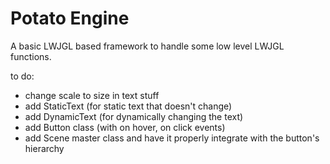 # Potato Engine

A basic LWJGL based framework to handle some low level LWJGL functions.

to do:

- change scale to size in text stuff
- add StaticText (for static text that doesn't change)
- add DynamicText (for dynamically changing the text)
- add Button class (with on hover, on click events)
- add Scene master class and have it properly integrate with the button's hierarchy